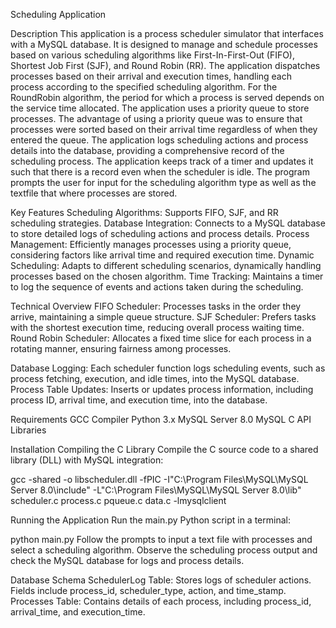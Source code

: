 Scheduling Application

Description
This application is a process scheduler simulator that interfaces with a MySQL database. It is designed to manage and schedule processes based on various scheduling algorithms like First-In-First-Out (FIFO), Shortest Job First (SJF), and Round Robin (RR). The application dispatches processes based on their arrival and execution times, handling each process according to the specified scheduling algorithm. For the RoundRobin algorithm, the period for which a process is served depends on the service time allocated. The application uses a priority queue to store processes. The advantage of using a priority queue was to ensure that processes were sorted based on their arrival time regardless of when they entered the queue. The application logs scheduling actions and process details into the database, providing a comprehensive record of the scheduling process. The application keeps track of a timer and updates it such that there is a record even when the scheduler is idle. The program prompts the user for input for the scheduling algorithm type as well as the textfile that where processes are stored.

Key Features
Scheduling Algorithms: Supports FIFO, SJF, and RR scheduling strategies.
Database Integration: Connects to a MySQL database to store detailed logs of scheduling actions and process details.
Process Management: Efficiently manages processes using a priority queue, considering factors like arrival time and required execution time.
Dynamic Scheduling: Adapts to different scheduling scenarios, dynamically handling processes based on the chosen algorithm.
Time Tracking: Maintains a timer to log the sequence of events and actions taken during the scheduling.

Technical Overview
FIFO Scheduler: Processes tasks in the order they arrive, maintaining a simple queue structure.
SJF Scheduler: Prefers tasks with the shortest execution time, reducing overall process waiting time.
Round Robin Scheduler: Allocates a fixed time slice for each process in a rotating manner, ensuring fairness among processes.

Database Logging: Each scheduler function logs scheduling events, such as process fetching, execution, and idle times, into the MySQL database.
Process Table Updates: Inserts or updates process information, including process ID, arrival time, and execution time, into the database.

Requirements
GCC Compiler
Python 3.x
MySQL Server 8.0
MySQL C API Libraries

Installation
Compiling the C Library
Compile the C source code to a shared library (DLL) with MySQL integration:


gcc -shared -o libscheduler.dll -fPIC -I"C:\Program Files\MySQL\MySQL Server 8.0\include" -L"C:\Program Files\MySQL\MySQL Server 8.0\lib" scheduler.c process.c pqueue.c data.c -lmysqlclient

Running the Application
Run the main.py Python script in a terminal:

python main.py
Follow the prompts to input a text file with processes and select a scheduling algorithm.
Observe the scheduling process output and check the MySQL database for logs and process details.



Database Schema
SchedulerLog Table: Stores logs of scheduler actions. Fields include process_id, scheduler_type, action, and time_stamp.
Processes Table: Contains details of each process, including process_id, arrival_time, and execution_time.